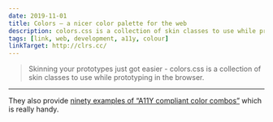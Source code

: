 ```yaml
---
date: 2019-11-01
title: Colors – a nicer color palette for the web
description: colors.css is a collection of skin classes to use while prototyping in the browser
tags: [link, web, development, a11y, colour]
linkTarget: http://clrs.cc/
---
```

> Skinning your prototypes just got easier - colors.css is a collection of skin classes to use while prototyping in the browser.
---

They also provide [ninety examples of “A11Y compliant color combos”](http://clrs.cc/a11y/) which is really handy.
